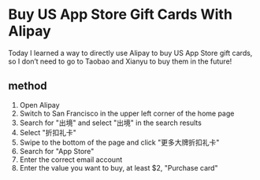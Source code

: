 # Buy US App Store Gift Cards With Alipay

Today I learned a way to directly use Alipay to buy US App Store gift cards, so I don’t need to go to Taobao and Xianyu to buy them in the future!
<!--more-->

## method
1. Open Alipay
2. Switch to San Francisco in the upper left corner of the home page
3. Search for "出境" and select "出境" in the search results
4. Select "折扣礼卡"
5. Swipe to the bottom of the page and click "更多大牌折扣礼卡"
6. Search for "App Store"
7. Enter the correct email account
8. Enter the value you want to buy, at least $2, "Purchase card"
